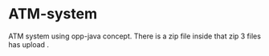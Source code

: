 # ATM-system
ATM system using opp-java concept.
There is a zip file inside that zip 3 files has upload .

